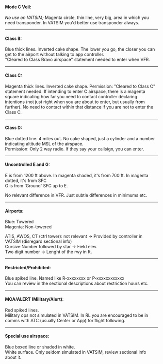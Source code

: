 #### Mode C Veil:  
_No use on VATSIM;_ Magenta circle, thin line, very big, area in which you need transponder. In VATSIM you'd better use transponder always.  

---
#### Class B:  
Blue thick lines. Inverted cake shape. The lower you go, the closer you can get to the airport without talking to app controller.  
"Cleared to Class Bravo airspace" statement needed to enter when VFR.  

---
#### Class C:  
Magenta thick lines. Inverted cake shape. 
Permission: "Cleared to Class C" statement needed. If intending to enter C airspace, there is a magenta square indicating how far you need to contact controller declaring intentions (not just right when you are about to enter, but usually from further). No need to contact within that distance if you are not to enter the Class C.  

---
#### Class D:  
Blue dotted line. 4 miles out. No cake shaped, just a cylinder and a number indicating altitude MSL of the airspace.  
Permission: Only 2 way radio. If they say your callsign, you can enter.

---
#### Uncontrolled E and G:  
E is from 1200 ft above.  In magenta shaded, it's from 700 ft. In magenta dotted, it's from SFC  
G is from 'Ground' SFC up to E.  

No relevant difference in VFR. Just subtle differences in minimums etc.  

---
#### Airports:  
Blue: Towered  
Magenta: Non-towered  

ATIS, AWOS, CT (ctrl tower): not relevant -> Provided by controller in VATSIM (disregard sectional info)  
Cursive Number followed by star -> Field elev.  
Two digit number -> Lenght of the rwy in ft.

---
#### Restricted/Prohibited:  
Blue spiked line.  Named like R-xxxxxxxx or P-xxxxxxxxxxxx  
You can review in the sectional descriptions about restriction hours etc.

---
#### MOA/ALERT (Military/Alert):  
Red spiked lines.  
Military ops not simulated in VATSIM. In RL you are encouraged to be in comms with ATC (usually Center or App) for flight following.

---
#### Special use airspace:  
Blue boxed line or shaded in white.  
White surface. Only seldom simulated in VATSIM, review sectional info about it.




####

